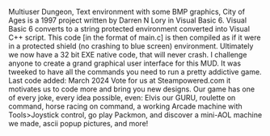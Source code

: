 Multiuser Dungeon, Text environment with some BMP graphics,
City of Ages is a 1997 project written by Darren N Lory in Visual Basic 6.
Visual Basic 6 converts to a string protected environment converted into
Visual C++ script. This code [in the format of main.c] is then compiled as
if it were in a protected shield (no crashing to blue screen) environment.
Ultimately we now  have a 32 bit EXE native code, that will never crash.
I challenge anyone to create a grand graphical user interface for this MUD.
It was tweeked to have all the commands you need to run a pretty addictive game.
Last code added: March 2024
Vote for us at Steampowered.com it motivates us to code more and bring
you new designs. Our game has one of every joke, every idea possible, even:
Elvis our GURU, roulette on command, horse racing on command,
a working Arcade machine with Tools>Joystick control, go play Packmon, and
discover a mini-AOL machine we made, ascii popup pictures, and more!
